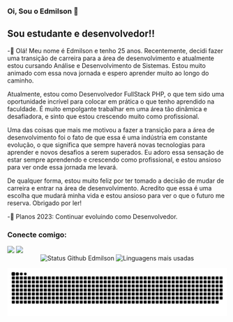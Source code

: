 ### Oi, Sou o Edmilson 👋

## Sou estudante e desenvolvedor!! 

-🌱 Olá! Meu nome é Edmilson e tenho 25 anos. Recentemente, decidi fazer uma transição de carreira para a área de desenvolvimento e atualmente estou cursando Análise e Desenvolvimento de Sistemas. Estou muito animado com essa nova jornada e espero aprender muito ao longo do caminho.

Atualmente, estou como Desenvolvedor FullStack PHP, o que tem sido uma oportunidade incrível para colocar em prática o que tenho aprendido na faculdade. É muito empolgante trabalhar em uma área tão dinâmica e desafiadora, e sinto que estou crescendo muito como profissional.

Uma das coisas que mais me motivou a fazer a transição para a área de desenvolvimento foi o fato de que essa é uma indústria em constante evolução, o que significa que sempre haverá novas tecnologias para aprender e novos desafios a serem superados. Eu adoro essa sensação de estar sempre aprendendo e crescendo como profissional, e estou ansioso para ver onde essa jornada me levará.

De qualquer forma, estou muito feliz por ter tomado a decisão de mudar de carreira e entrar na área de desenvolvimento. Acredito que essa é uma escolha que mudará minha vida e estou ansioso para ver o que o futuro me reserva. Obrigado por ler!

-🥅 Planos 2023: Continuar evoluindo como Desenvolvedor.

### Conecte comigo:

<div>
  <a href="https://www.instagram.com/edmilsonh13/" target="_blank"><img src="https://img.shields.io/badge/-Instagram-%23E4405F?style=for-the-badge&logo=instagram&logoColor=white" target="_blank"></a>
  <a href="https://www.linkedin.com/in/edmilson-henrique/" target="_blank"><img src="https://img.shields.io/badge/-LinkedIn-%230077B5?style=for-the-badge&logo=linkedin&logoColor=white" target="_blank"></a> 
</div>

<div align="center">
<img width="450em" alt="Status Github Edmilson" src="https://github-readme-stats.vercel.app/api?username=Edmilsonhdr&show_icons=true&theme=dracula" />
<img width="380em" alt="Linguagens mais usadas" src="https://github-readme-stats.vercel.app/api/top-langs/?username=Edmilsonhdr&layout=compact&theme=dracula"/>
</div>

![Snake animation](https://github.com/Edmilsonhdr/Edmilsonhdr/blob/output/github-contribution-grid-snake.svg)

